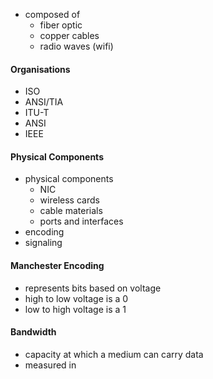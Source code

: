 - composed of 
	- fiber optic
	- copper cables
	- radio waves (wifi)

#### Organisations
- ISO
- ANSI/TIA
- ITU-T
- ANSI
- IEEE

#### Physical Components
- physical components
	- NIC
	- wireless cards
	- cable materials
	- ports and interfaces
- encoding
- signaling

#### Manchester Encoding
- represents bits based on voltage
- high to low voltage is a 0
- low to high voltage is a 1

#### Bandwidth
- capacity at which a medium can carry data
- measured in